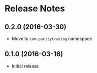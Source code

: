 Release Notes
=============


0.2.0 (2016-03-30)
------------------

- Move to `com.paritytrading` namespace


0.1.0 (2016-03-16)
------------------

- Initial release
